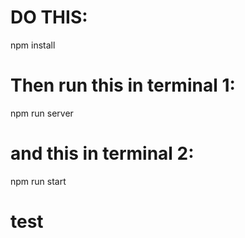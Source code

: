 # DO THIS:

npm install

# Then run this in terminal 1:

npm run server

# and this in terminal 2:

npm run start

# test